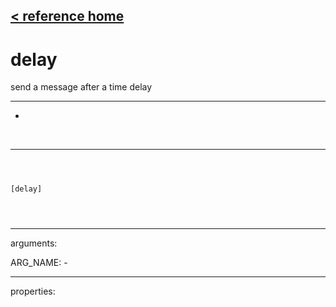 [< reference home](ceammc_lib.html)
---

# delay


send a message after a time delay

---

-
<br>


---


```



[delay]


            
```

---
arguments:

ARG_NAME: -<br>

---
properties:


